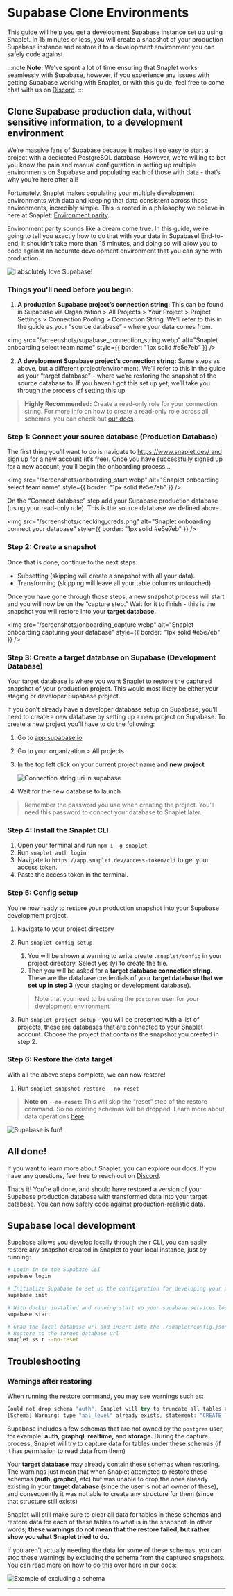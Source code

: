 # Supabase Clone Environments

This guide will help you get a development Supabase instance set up using Snaplet. In 15 minutes or less, you will create a snapshot of your production Supabase instance and restore it to a development environment you can safely code against.

:::note
**Note:** We’ve spent a lot of time ensuring that Snaplet works seamlessly with Supabase, however, if you experience any issues with getting Supabase working with Snaplet, or with this guide, feel free to come chat with us on [Discord](https://app.snaplet.dev/chat).
:::

## Clone Supabase production data, without sensitive information, to a development environment

We’re massive fans of Supabase because it makes it so easy to start a project with a dedicated PostgreSQL database. However, we’re willing to bet you know the pain and manual configuration in setting up multiple environments on Supabase and populating each of those with data - that’s why you’re here after all!

Fortunately, Snaplet makes populating your multiple development environments with data and keeping that data consistent across those environments, incredibly simple. This is rooted in a philosophy we believe in here at Snaplet: [Environment parity](https://www.oreilly.com/content/environment-parity-for-rapidly-deployed-cloud-native-apps/).

Environment parity sounds like a dream come true. In this guide, we’re going to tell you exactly how to do that with your data in Supabase! End-to-end, it shouldn’t take more than 15 minutes, and doing so will allow you to code against an accurate development environment that you can sync with production.

<div style={{textAlign: 'center'}}>

![I absolutely love Supabase!](/img/snappy-holding-supabase-logo.svg)

</div>

### Things you'll need before you begin:

1. **A production Supabase project’s connection string:** This can be found in Supabase via Organization > All Projects > Your Project > Project Settings > Connection Pooling > Connection String. We’ll refer to this in the guide as your “source database” - where your data comes from.

<img src="/screenshots/supabase_connection_string.webp" alt="Snaplet onboarding select team name" style={{ border: "1px solid #e5e7eb" }} />

2. **A development Supabase project’s connection string:** Same steps as above, but a different project/environment. We’ll refer to this in the guide as your “target database” - where we’re restoring the snapshot of the source database to. If you haven’t got this set up yet, we’ll take you through the process of setting this up.

> **Highly Recommended:** Create a read-only role for your connection string. For more info on how to create a read-only role across all schemas, you can check out [our docs](/guides/postgresql#create-a-read-only-role).

### Step 1: Connect your source database (Production Database)

The first thing you’ll want to do is navigate to https://www.snaplet.dev/ and sign up for a new account (it’s free). Once you have successfully signed up for a new account, you’ll begin the onboarding process...

<img src="/screenshots/onboarding_start.webp" alt="Snaplet onboarding select team name" style={{ border: "1px solid #e5e7eb" }} />

On the “Connect database” step add your Supabase production database (using your read-only role). This is the source database we defined above.

<img src="/screenshots/checking_creds.png" alt="Snaplet onboarding connect your database" style={{ border: "1px solid #e5e7eb" }} />

### Step 2: Create a snapshot

Once that is done, continue to the next steps:

- Subsetting (skipping will create a snapshot with all your data).
- Transforming (skipping will leave all your table columns untouched).

Once you have gone through those steps, a new snapshot process will start and you will now be on the “capture step.” Wait for it to finish - this is the snapshot you will restore into your **target database.**

<img src="/screenshots/onboarding_capture.webp" alt="Snaplet onboarding capturing your database" style={{ border: "1px solid #e5e7eb" }} />

### Step 3: Create a target database on Supabase (Development Database)

Your target database is where you want Snaplet to restore the captured snapshot of your production project. This would most likely be either your staging or developer Supabase project.

If you don’t already have a developer database setup on Supabase, you’ll need to create a new database by setting up a new project on Supabase. To create a new project you’ll have to do the following:

1. Go to [app.supabase.io](https://app.supabase.io/)
2. Go to your organization > All projects
3. In the top left click on your current project name and **new project**

   ![Connection string uri in supabase](/screenshots/supabase-integration/new_project.png)

4. Wait for the new database to launch

> Remember the password you use when creating the project. You’ll need this password to connect your database to Snaplet later.

### Step 4: Install the Snaplet CLI

1. Open your terminal and run `npm i -g snaplet`
2. Run `snaplet auth login`
3. Navigate to `https://app.snaplet.dev/access-token/cli` to get your access token.
4. Paste the access token in the terminal.

### Step 5: Config setup

You're now ready to restore your production snapshot into your Supabase development project.

1. Navigate to your project directory
2. Run `snaplet config setup`

   1. You will be shown a warning to write create `.snaplet/config` in your project directory. Select yes (y) to create the file.
   2. Then you will be asked for a **target database connection string.** These are the database credentials of your **target database that we set up in step 3** (your staging or development database).

   > Note that you need to be using the `postgres` user for your development environment

3. Run `snaplet project setup` - you will be presented with a list of projects, these are databases that are connected to your Snaplet account. Choose the project that contains the snapshot you created in step 2.

### Step 6: Restore the data target

With all the above steps complete, we can now restore!

1. Run `snaplet snapshot restore --no-reset`

> **Note on `--no-reset`:** This will skip the “reset” step of the restore command. So no existing schemas will be dropped. Learn more about data operations [here](/getting-started/restoring#opting-out)

<div style={{textAlign: 'center'}}>

![Supabase is fun!](/img/snappy-with-supabase-ball.svg)

</div>

## All done!

If you want to learn more about Snaplet, you can explore our docs. If you have any questions, feel free to reach out on [Discord](https://app.snaplet.dev/chat).

That’s it! You’re all done, and should have restored a version of your Supabase production database with transformed data into your target database. You can now safely code against production-realistic data.

## Supabase local development

Supabase allows you [develop locally](https://supabase.com/docs/guides/cli/local-development) through their CLI, you can easily restore any snapshot created in Snaplet to your local instance, just by running:

```bash
# Login in to the Supabase CLI
supabase login

# Initialize Supabase to set up the configuration for developing your project locally:
supabase init

# With docker installed and running start up your supabase services locally
supabase start

# Grab the local database url and insert into the ./snaplet/config.json file
# Restore to the target database url
snaplet ss r --no-reset
```

## Troubleshooting

### Warnings after restoring

When running the restore command, you may see warnings such as:

```jsx
Could not drop schema "auth", Snaplet will try to truncate all tables and related objects as a fallback: error: must be owner of schema auth
[Schema] Warning: type "aal_level" already exists, statement: "CREATE TYPE auth.aal_level AS ENUM (...
```

Supabase includes a few schemas that are not owned by the `postgres` user, for example: **auth**, **graphql**, **realtime,** and **storage.** During the capture process, Snaplet will try to capture data for tables under these schemas (if it has permission to read data from them)

Your **target database** may already contain these schemas when restoring. The warnings just mean that when Snaplet attempted to restore these schemas (**auth, graphql**, etc) but was unable to drop the ones already existing in your **target database** (since the user is not an owner of these), and consequently it was not able to create any structure for them (since that structure still exists)

Snaplet will still make sure to clear all data for tables in these schemas and restore data for each of these tables to what is in the snapshot. In other words, **these warnings do not mean that the restore failed, but rather show you what Snaplet tried to do.**

If you aren't actually needing the data for some of these schemas, you can stop these warnings by excluding the schema from the captured snapshots. You can read more on how to do this [over here in our docs](https://docs.snaplet.dev/references/data-operations/exclude):

![Example of excluding a schema](/img/snaplet-supabase-schema-exclude.png)

---
